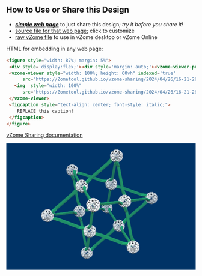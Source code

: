 
## How to Use or Share this Design

 - [***simple web page***](<https://Zometool.github.io/vzome-sharing/2024/04/26/16-21-28-StellaOctangula/>) to just share this design; *try it before you share it!*
 - [source file for that web page](<https://github.com/Zometool/vzome-sharing/edit/main/2024/04/26/16-21-28-StellaOctangula/index.md>); click to customize
 - [raw vZome file](<https://raw.githubusercontent.com/Zometool/vzome-sharing/main/2024/04/26/16-21-28-StellaOctangula/StellaOctangula.vZome>) to use in vZome desktop or vZome Online
 
 HTML for embedding in any web page:
 ```html
<figure style="width: 87%; margin: 5%">
  <div style='display:flex;'><div style='margin: auto;'><vzome-viewer-previous label='prev step'></vzome-viewer-previous><vzome-viewer-next label='next step'></vzome-viewer-next></div></div>
  <vzome-viewer style="width: 100%; height: 60vh" indexed='true'
       src="https://Zometool.github.io/vzome-sharing/2024/04/26/16-21-28-StellaOctangula/StellaOctangula.vZome" >
    <img  style="width: 100%"
       src="https://Zometool.github.io/vzome-sharing/2024/04/26/16-21-28-StellaOctangula/StellaOctangula.png" >
  </vzome-viewer>
  <figcaption style="text-align: center; font-style: italic;">
     REPLACE this caption!
  </figcaption>
</figure>

 ```

[vZome Sharing documentation](https://vzome.github.io/vzome/sharing.html#how-it-works)

![Image](<StellaOctangula.png>)


